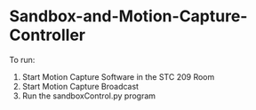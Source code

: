 # Sandbox-and-Motion-Capture-Controller


To run:
1. Start Motion Capture Software in the STC 209 Room
2. Start Motion Capture Broadcast
3. Run the sandboxControl.py program